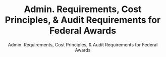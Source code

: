 ---
layout: resources-landing
title: "Admin. Requirements, Cost Principles, & Audit Requirements for Federal Awards"
subtitle: "Admin. Requirements, Cost Principles, & Audit Requirements for Federal Awards"
external_link: https://www.govinfo.gov/content/pkg/PLAW-106publ107/pdf/PLAW-106publ107.pdf
filters: federal-financial-assistance coffa uniform-guidance-2-cfr-200 legislation congress 1999
fiscal_year: 1999
aria-label: "Uniform Administrative Requirements, Cost Principles, and Audit Requirements for Federal Awards - 1999"
---
